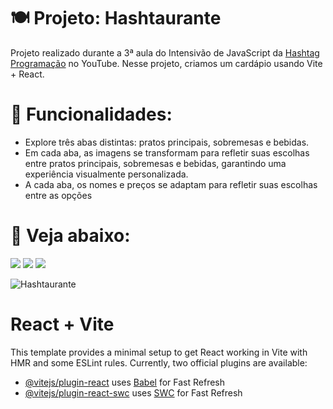# :plate_with_cutlery: Projeto: Hashtaurante
Projeto realizado durante a 3ª aula do Intensivão de JavaScript da [Hashtag Programação](https://www.youtube.com/@HashtagProgramacao) no YouTube. Nesse projeto, criamos um cardápio usando Vite + React.
# 

# :spaghetti: Funcionalidades:

+ Explore três abas distintas: pratos principais, sobremesas e bebidas.
+ Em cada aba, as imagens se transformam para refletir suas escolhas entre pratos principais, sobremesas e bebidas, garantindo uma experiência visualmente personalizada.
+ A cada aba, os nomes e preços se adaptam para refletir suas escolhas entre as opções

#
# :cake: Veja abaixo:
<a href="https://www.instagram.com/devgferreira/" target="_blank"><img loading="lazy" src="https://img.shields.io/badge/-Instagram-%23E4405F?style=for-the-badge&logo=instagram&logoColor=white" target="_blank"></a>
<a href="https://www.linkedin.com/in/guilherme-ferreira-25738427a/" target="_blank"><img loading="lazy" src="https://img.shields.io/badge/-LinkedIn-%230077B5?style=for-the-badge&logo=linkedin&logoColor=white" target="_blank"></a> <a href="https://www.tiktok.com/@devgferreira" target="_blank"><img loading="lazy" src="https://img.shields.io/badge/-tiktok-617?style=for-the-badge&logo=tiktok" target="_blank"></a>  

![Hashtaurante](https://github.com/GuilhermeF-R/Hashtaurante/assets/136031870/8d50ed2e-3ad6-4577-bb51-00ce47c896af)
#
# React + Vite 

This template provides a minimal setup to get React working in Vite with HMR and some ESLint rules. Currently, two official plugins are available:

- [@vitejs/plugin-react](https://github.com/vitejs/vite-plugin-react/blob/main/packages/plugin-react/README.md) uses [Babel](https://babeljs.io/) for Fast Refresh
- [@vitejs/plugin-react-swc](https://github.com/vitejs/vite-plugin-react-swc) uses [SWC](https://swc.rs/) for Fast Refresh
  

